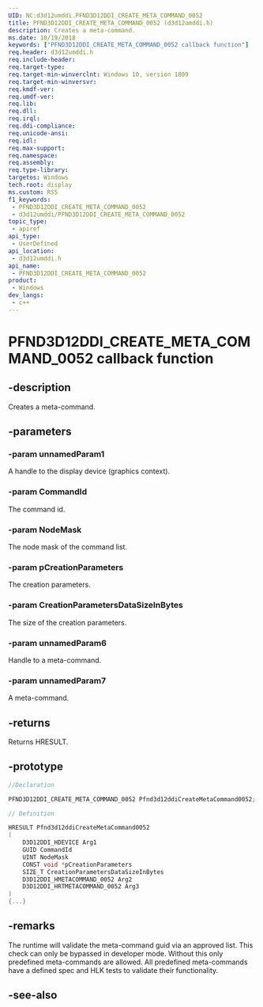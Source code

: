 ```yaml
---
UID: NC:d3d12umddi.PFND3D12DDI_CREATE_META_COMMAND_0052
title: PFND3D12DDI_CREATE_META_COMMAND_0052 (d3d12umddi.h)
description: Creates a meta-command.
ms.date: 10/19/2018
keywords: ["PFND3D12DDI_CREATE_META_COMMAND_0052 callback function"]
req.header: d3d12umddi.h
req.include-header: 
req.target-type: 
req.target-min-winverclnt: Windows 10, version 1809
req.target-min-winversvr: 
req.kmdf-ver: 
req.umdf-ver: 
req.lib: 
req.dll: 
req.irql: 
req.ddi-compliance: 
req.unicode-ansi: 
req.idl: 
req.max-support: 
req.namespace: 
req.assembly: 
req.type-library: 
targetos: Windows
tech.root: display
ms.custom: RS5
f1_keywords:
 - PFND3D12DDI_CREATE_META_COMMAND_0052
 - d3d12umddi/PFND3D12DDI_CREATE_META_COMMAND_0052
topic_type:
 - apiref
api_type:
 - UserDefined
api_location:
 - d3d12umddi.h
api_name:
 - PFND3D12DDI_CREATE_META_COMMAND_0052
product:
 - Windows
dev_langs:
 - c++
---
```


# PFND3D12DDI_CREATE_META_COMMAND_0052 callback function


## -description

Creates a meta-command.

## -parameters

### -param unnamedParam1

A handle to the display device (graphics context).

### -param CommandId

The command id.

### -param NodeMask

The node mask of the command list.

### -param pCreationParameters

The creation parameters.

### -param CreationParametersDataSizeInBytes

The size of the creation parameters.

### -param unnamedParam6

Handle to a meta-command.

### -param unnamedParam7

A meta-command.

## -returns

Returns HRESULT.

## -prototype

```cpp
//Declaration

PFND3D12DDI_CREATE_META_COMMAND_0052 Pfnd3d12ddiCreateMetaCommand0052; 

// Definition

HRESULT Pfnd3d12ddiCreateMetaCommand0052 
(
	D3D12DDI_HDEVICE Arg1
	GUID CommandId
	UINT NodeMask
	CONST void *pCreationParameters
	SIZE_T CreationParametersDataSizeInBytes
	D3D12DDI_HMETACOMMAND_0052 Arg2
	D3D12DDI_HRTMETACOMMAND_0052 Arg3
)
{...}

```

## -remarks

The runtime will validate the meta-command guid via an approved list. This check can only be bypassed in developer mode. Without this only predefined meta-commands are allowed. All predefined meta-commands have a defined spec and HLK tests to validate their functionality.

## -see-also

